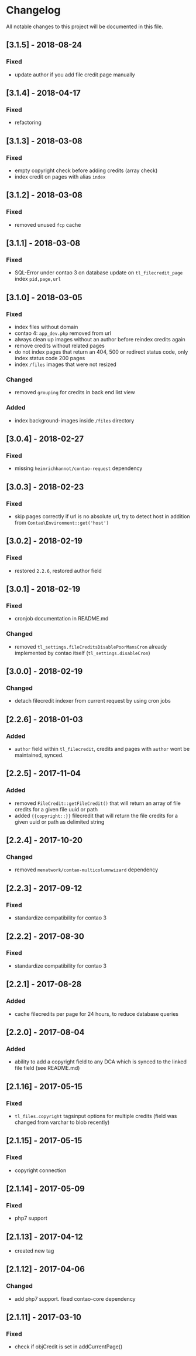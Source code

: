 # Changelog
All notable changes to this project will be documented in this file.

## [3.1.5] - 2018-08-24

### Fixed
- update author if you add file credit page manually

## [3.1.4] - 2018-04-17

### Fixed
- refactoring

## [3.1.3] - 2018-03-08

### Fixed
- empty copyright check before adding credits (array check)
- index credit on pages with alias `index` 

## [3.1.2] - 2018-03-08

### Fixed
- removed unused `fcp` cache

## [3.1.1] - 2018-03-08

### Fixed
- SQL-Error under contao 3 on database update on `tl_filecredit_page` index `pid,page,url`

## [3.1.0] - 2018-03-05

### Fixed
- index files without domain
- contao 4: `app_dev.php` removed from url
- always clean up images without an author before reindex credits again
- remove credits without related pages 
- do not index pages that return an 404, 500 or redirect status code, only index status code 200 pages
- index `/files` images that were not resized

### Changed
- removed `grouping` for credits in back end list view 

### Added
- index background-images inside `/files` directory

## [3.0.4] - 2018-02-27

### Fixed
- missing `heimrichhannot/contao-request` dependency

## [3.0.3] - 2018-02-23

### Fixed
- skip pages correctly if url is no absolute url, try to detect host in addition from `Contao\Environment::get('host')`

## [3.0.2] - 2018-02-19

### Fixed
- restored `2.2.6`, restored author field

## [3.0.1] - 2018-02-19

### Fixed
- cronjob documentation in README.md

### Changed
- removed `tl_settings.fileCreditsDisablePoorMansCron` already implemented by contao itself (`tl_settings.disableCron`)

## [3.0.0] - 2018-02-19

### Changed
- detach filecredit indexer from current request by using cron jobs

## [2.2.6] - 2018-01-03

### Added
- `author` field within `tl_filecredit`, credits and pages with `author` wont be maintained, synced. 

## [2.2.5] - 2017-11-04

### Added
- removed `FileCredit::getFileCredit()` that will return an array of file credits for a given file uuid or path
- added `{{copyright::}}` filecredit that will return the file credits for a given uuid or path as delimited string

## [2.2.4] - 2017-10-20

### Changed
- removed `menatwork/contao-multicolumnwizard` dependency

## [2.2.3] - 2017-09-12

### Fixed
- standardize compatibility for contao 3

## [2.2.2] - 2017-08-30

### Fixed
- standardize compatibility for contao 3

## [2.2.1] - 2017-08-28

### Added
- cache filecredits per page for 24 hours, to reduce database queries

## [2.2.0] - 2017-08-04

### Added
- ability to add a copyright field to any DCA which is synced to the linked file field (see README.md)

## [2.1.16] - 2017-05-15

### Fixed
- `tl_files.copyright` tagsinput options for multiple credits (field was changed from varchar to blob recently)

## [2.1.15] - 2017-05-15

### Fixed
- copyright connection

## [2.1.14] - 2017-05-09

### Fixed
- php7 support

## [2.1.13] - 2017-04-12
- created new tag

## [2.1.12] - 2017-04-06

### Changed
- add php7 support. fixed contao-core dependency

## [2.1.11] - 2017-03-10

### Fixed
- check if objCredit is set in addCurrentPage()

